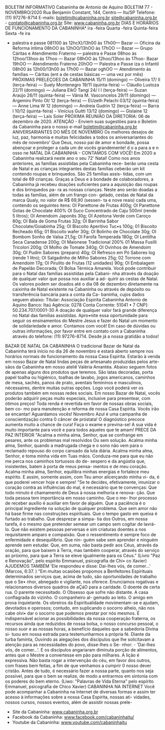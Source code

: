 BOLETIM INFORMATIVO 
Cabaninha de Antonio de Aquino 
BOLETIM 77 - NOVEMBRO/2020 
Rua Benjamin Constant, 144, Centro — Itu/SP 
Telefone: (11) 97276-8714 
E-mails: boletim@cabaninha.org.br 
site@cabaninha.org.br - contato@cabaninha.org.br 
Site: www.cabaninha.org.br 
DIAS E HORÁRIOS DE FUNCIONAMENTO DA CABANINHA* 
ira 
-feira 
Quarta -feira 
Quinta-feira 
Sexta -fe ira 
- palestra e passe 
081100 às 12hcX)/13h00 às 17h00— Bazar 
— Oficina da Reforma íntima 
08hOO às 12hOO/13hOO às 17hOO 
— Bazar 
— Grupo Cáritas e 
Atendimento Fraterno 
— palestra e Passe 
08hoo ás 12hoo/13hoo ás 17hoo 
— Bazar 
08hOO às 12hoo/13hoo às 17hoo- 
Bazar 
19hOO — Atendimento Fraterno 
20hOO — Palestra e Passe 
iza o Infantil 
08h00 às 12h00/13h00 às 17h00 
— Bazar 
oghOO — Atendimento às famílias — Cáritas 
(ent a de cestas básicas — uma vez por mês) 
PRÓXIMAS PRELEÇOES DA CABANINHA 
15/11 (domingo) — Oliveira 
17/ II (terça-feira) — Suely Montenegro 
19/11 (quinta-feira) — Cláudio Lustoza 
22/11 (domingo) — Juliana EikO Tangi 
24/ I I (terça-feira) — Suzan Araújo 
26/11 (quinta-feira) — Vânia M. Vasconcelos 
29/11 (domingo) — Argemiro Pinto 
OI/ 12 (terça-feira) — EUzeth Pelachi 
03/12 (quinta-feira) — Anne Lima 
W 12 (domingo) — Andreia Gudrin 
12 (terça-feira) — Barra I 
10/12 (quinta-feira) - Vinícius Guitti 
13/12 (domingo) — Gislaine 
12 (terça-feira) — Laís Soler 
PRÓXIMA REUNIÃO DA DIRETORIA: 06 de dezembro de 2020. 
ATENÇÃO - Enviem suas sugestões para o Boletim da Cabaninha 
para o nosso e-mail boletim@cabaninha.org.br 
ANIVERSARIANTES DO MÊS DE NOVEMBRO 
Os melhores desejos de luz, paz, harmonia e muitas felicidades a 
todos os aniversariantes do mês de novembro' Que Deus, nosso 
pai de amor e bondade, possa abençoar e proteger a cada um de 
vocês grandemente! 
d o a para a 
e n osso 
ne NATAL DA CABANINHA - CONTAMOS COM VOCÊ! 
Em 2020 a Cabaninha realizará neste ano o seu 72' Natal! 
Como nos anos anteriores, as famílias assistidas pela Cabaninha rece- 
berão uma cesta de Natal e as crianças integrantes destas famílias 
ceberão um kit contendo roupas e brinquedos. São 25 famílias assis- 
tidas, com um total de 69 crianças. 
Graças a Deus e à bondade de colaboradores, a Cabaninha já recebeu 
doações suficientes para a aquisição das roupas e dos brinquedos pa- 
ra as nossas crianças. 
Neste ano serão doadas a todas as famílias, além de um frango con- 
gelado, cestas de Natal da marca Qualy, no valor de R$ 69,90 (sessen- 
ta e nove reais) cada uma, contendo os seguintes itens: 
OI Panettone de Frutas 400g; 
OI Panettone Gotas de Chocolate 400% 
OI Suco Concentrado de Caju 500ml (rende 5 litros); 
OI Amendoim Japonês 30g; 
OI Azeitona Verde com Caroço 80g; 
OI Bala de Goma Frutas 32g; 
OI Barrinha Sabor Chocolate/Goiabinha 25g; 
OI Biscoito Aperitivo Tuc•s 100g; 
01 Biscoito Recheado 65g; 
01 Biscoito wafer 30g; 
OI Bolinho de Chocolate 30g; 
OI Bombom Sonho de Valsa 21,5g; 
OI Farofa Temperada 180g; 
OI Lentilha Seca Canadense 200g; 
OI Maionese Tradicional 200% 
01 Massa Fusilli Tricolori 200g; 
OI Molho de Tomate 340g; 
OI Ovinhos de Amendoim 30g; 
OI Pudim Sabores (preparo) 40g; 
OI Refresco em Pó Sabores log (rende 1 litro); 
OI Salgadinho de Milho Sabores 25g; 
02 Torrone com Amendoim 17g; 
OI Pirulito de Frutas (12 unidades) 90g; 
OI Embalagem de Papelão Decorada; 
OI Bolsa Térmica Amarela. 
Você pode contribuir para o Natal das famílias assistidas pela Cabani- 
nha através da doação de qualquer valor que possa nos auxiliar a ad- 
quirir as cestas de Natal. Os valores podem ser doados até o dia 08 de 
dezembro diretamente na caixinha de Natal existente na Cabaninha 
ou através de depósito ou transferência bancária para a conta da Ca- 
baninha, cujos dados seguem abaixo: 
Titular: Associação Espirita Cabaninha Antonio de Aquino 
Banco: Itaú 
Agência: 0278 
Conta Corrente: 51041 • 7 
CNP]: 50.234.707/0001-30 
A doação de qualquer valor fará grande diferença no Natal das famílias 
assistidas. Apro•nite essa oportunidade para seguir os ensinamentos 
do Mestre Jesus e fazer do Natal um momento de solidariedade e 
amor. Contamos com você! 
Em caso de dúvidas ou outras informações, por favor entre em contato 
com a Cabaninha através do telefone: (11) 97276-8714. 
Desde já a nossa gratidão a todos! 

BAZAR DE NATAL DA CABANINHA 
O tradicional Bazar de Natal da Cabaninha terá início no dia 26 
de novembro e estará aberto sempre nos horários normais de 
funcionamento da nossa Casa Espírita. Estarão à venda em nosso 
Bazar de Natal lindas peças de artesanato produzidas pelos arte- 
sãos da Cabaninha em nosso ateliê Valéria Amantéa. 
Abaixo seguem fotos de apenas alguns dos produtos que teremos. 
São latas decoradas, porta papel toalha ou higiénico, toalhas de 
lavabo, jogos americanos, caminhos de mesa, sachês, panos de 
prato, aventais femininos e masculinos, nécessaires, dentre muitas 
outras opções. Logo você poderá ver os produtos também em 
nossas redes sociais. 
Em nosso Bazar de Natal, vocês poderão adquirir peças muito 
especiais, inclusive para presentear, com ótimos preços! 
Toda renda é revertida em favor de nossas obras sociais, bem co- 
mo para manutenção e reforma de nossa Casa Espírita. 
Vocês irão se encantar! Aguardamos vocês! 
Novembro Azul é uma campanha de conscientização contra 0 
câncer de próstata! O diagnóstico precoce aumenta muito a 
chance de cura! Faça o exame e previna-se! A sua vida é muito 
importante para você e para todos aqueles que te amam! 
PRECE DA PAZ INTERIOR 
"Acalma a minha alma, Senhor, que se confrange em pesares, ante os 
problemas mal resolvidos Ou sem solução. 
Acalma minha alma, Senhor, quando a madrugada chega e o sono não 
vem para o reclamado repouso do corpo cansado da luta diária. 
Acalma minha alma, Senhor, e toma minha vida em Tuas mãos. 
Conduza-me para que eu não me perca nos caminhos tortuosos do de- 
sespero e da angústia que, insistentes, batem à porta de meus pensa- 
mentos e de meu coração. 
Acalma minha alma, Senhor, equilibra minhas energias e fortalece meu 
espírito. E assim, somente assim, com Teu amor alicerçando minha vi- 
da, é que poderei vencer hoje e sempre! 
"Se te decides, efetivamente, imunizar o coração contra as influências 
do mal, é necessário que te convenças: 
Que todo minuto é chamamento de Deus à nossa melhoria e renova- 
ção. Que toda pessoa tem importância em nosso caminho. Que o me- 
lhor processo de receber auxílio é auxiliar em favor de alguém. Que a 
paciência é o principal ingrediente na solução de qualquer problema. 
Que sem amor não há base firme nas construções espirituais. Que o 
tempo gasto em queixa é furtado ao trabalho. Que desprezar a simpa- 
tia dos Outros, em nossa tarefa, é o mesmo que pretender semear um 
campo sem cogitar de lavrá-lo. Que não existem pessoas perversas e 
sim criaturas doentes a nos requisitarem amparo e compaixão. Que o 
ressentimento é sempre foco de enfermidade e desequilíbrio. Que nin- 
guém sabe sem aprender e ninguém aprende sem estudar. Que, em 
suma, não basta pedir aos Céus, através da oração, para que baixem à 
Terra, mas também cooperar, através do serviço ao próximo, para que 
a Terra se eleve igualmente para os Céus." 
(Livro "Paz e Renovação", pelo espírito Emmanuel, psicografia de Chi• 
co Xavier) 
AJUDEMOS TAMBÉM 
'Ele respondeu e disse: Dai-lhes vós, de comer...' (Marcos, 6:37. ) 
"Em muitas ocasiões propomos a Benfeitores Espirituais determinados 
serviços que, acima de tudo, são oportunidades de trabalho que o Se• 
nhor, abnegado e vigilante, nos oferece. 
Enunciamos rogativas e relacionamos diversos quadros de aÇáO para a 
caridade. O doente de certa rua. O parente necessitado. O Obsesso que 
sofre não distante. A casa conflagrada do vizinho. O companheiro al- 
gemado ao leito. O amigo em prova inquietante. 
Os obreiros da Espiritualidade movimentam-se e ajudam, devotados e 
operosos; contudo, em suplicando o socorro alheio, não nos cabe olvi• 
dar o socorro que podemos prestar por nós mesmos. É indispensável 
acionar as possibilidades da nossa cooperação fraterna, os recursos 
ainda que reduzidos de nossa bolsa, o nosso concurso pessoal, o nosso 
suor e as nossas horas, a benefício daqueles que a sabedoria Divina si- 
tuou em nossa estrada para testemunharmos a própria fé. 
Diante da turba faminta, Ouvindo as alegações dos discípulos que lhe 
solicitavam a atenção para as necessidades do povo, disse-lhes o Se- 
nhor: - 'Dai-lhes vós, de comer...'. E os discípulos angariaram diminuta 
porção de alimentos, antes que o Mestre a convertesse em pão para 
milhares. A lição é expressiva. Não basta rogar a intervenção do céu, 
em favor dos outros, com frases bem feitas, a fim de que venhamos a 
cumprir 0 nosso dever cristão. Antes de tudo, é necessário fazer a nossa 
parte, quanto nos seja possível, para que o bem se realize, de modo a 
entrarmos em sintonia com os poderes do bem eterno. 
(Liwo: "Palavras de Vida Eterna" pelo espírito Emmanuel, psicografia 
de Chico Xavier) 
CABANINHA NA INTERNET 
Você pode acompanhar a Cabaninha na Internet de diversas formas e 
assim ter acesso à informações sobre a nossa Casa Espirita, nossas ati- 
vidades, nossos cursos, nossos eventos, além de assistir nossas prele- 
- Site da Cabaninha: www.cabaninha.org.br 
- Facebook da Cabaninha: www.facebook.com/cabaninhaitu/ 
- Youtube da Cabaninha: www.voutube.com/cabaninhaitu 